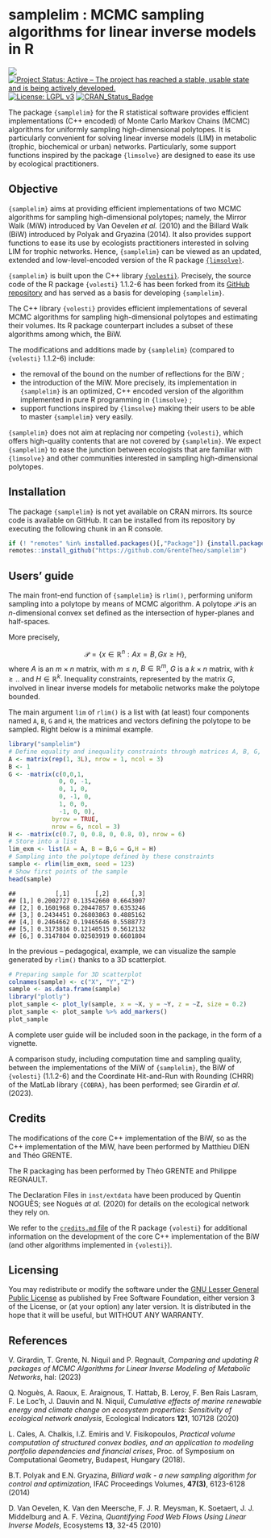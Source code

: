 samplelim : MCMC sampling algorithms for linear inverse models in R
================

![](https://img.shields.io/badge/lifecycle-maturing-blue.svg) [![Project
Status: Active – The project has reached a stable, usable state and is
being actively
developed.](http://www.repostatus.org/badges/latest/active.svg)](http://www.repostatus.org/#active)
[![License: LGPL
v3](https://img.shields.io/badge/License-LGPL%20v3-blue.svg)](https://www.gnu.org/licenses/lgpl-3.0)
[![CRAN_Status_Badge](http://www.r-pkg.org/badges/version/regexplain)](https://cran.r-project.org/package=samplelim)

The package `{samplelim}` for the R statistical software provides
efficient implementations (C++ encoded) of Monte Carlo Markov Chains
(MCMC) algorithms for uniformly sampling high-dimensional polytopes. It
is particularly convenient for solving linear inverse models (LIM) in
metabolic (trophic, biochemical or urban) networks. Particularly, some
support functions inspired by the package `{limsolve}` are designed to
ease its use by ecological practitioners.

## Objective

`{samplelim}` aims at providing efficient implementations of two MCMC
algorithms for sampling high-dimensional polytopes; namely, the Mirror
Walk (MiW) introduced by Van Oevelen *et al.* (2010) and the Billard
Walk (BiW) introduced by Polyak and Gryazina (2014). It also provides
support functions to ease its use by ecologists practitioners interested
in solving LIM for trophic networks. Hence, `{samplelim}` can be viewed
as an updated, extended and low-level-encoded version of the R package
[`{limsolve}`](https://cran.r-project.org/web/packages/limSolve/index.html).

`{samplelim}` is built upon the C++ library
[`{volesti}`](https://github.com/GeomScale/volesti). Precisely, the
source code of the R package `{volesti}` 1.1.2-6 has been forked from
its [GitHub
repository](https://github.com/GeomScale/volesti/releases/tag/v1.1.2-6)
and has served as a basis for developing `{samplelim}`.

The C++ library `{volesti}` provides efficient implementations of
several MCMC algorithms for sampling high-dimensional polytopes and
estimating their volumes. Its R package counterpart includes a subset of
these algorithms among which, the BiW.

The modifications and additions made by `{samplelim}` (compared to
`{volesti}` 1.1.2-6) include:

- the removal of the bound on the number of reflections for the BiW ;
- the introduction of the MiW. More precisely, its implementation in
  `{samplelim}` is an optimized, C++ encoded version of the algorithm
  implemented in pure R programming in `{limsolve}` ;
- support functions inspired by `{limsolve}` making their users to be
  able to master `{samplelim}` very easily.

`{samplelim}` does not aim at replacing nor competing `{volesti}`, which
offers high-quality contents that are not covered by `{samplelim}`. We
expect `{samplelim}` to ease the junction between ecologists that are
familiar with `{limsolve}` and other communities interested in sampling
high-dimensional polytopes.

## Installation

The package `{samplelim}` is not yet available on CRAN mirrors. Its
source code is available on GitHub. It can be installed from its
repository by executing the following chunk in an R console.

``` r
if (! "remotes" %in% installed.packages()[,"Package"]) {install.packages("remotes")}
remotes::install_github("https://github.com/GrenteTheo/samplelim")
```

## Users’ guide

The main front-end function of `{samplelim}` is `rlim()`, performing
uniform sampling into a polytope by means of MCMC algorithm. A polytope
$\mathcal{P}$ is an $n$-dimensional convex set defined as the
intersection of hyper-planes and half-spaces.
<!-- It is mathematically characterized by two couples of a matrix and a vector, $(A, B)$ and $(G,H)$, with A of dimension $d\times ..$, $B$ of dimension $..$, $G$ of dimension $d \times ..$ and $H$ of dimension $..$, describing respectively the hyper-planes and half-spaces.  -->
More precisely,

$$
\mathcal{P} = \{ x \in \mathbb{R}^n: Ax = B, Gx \geq H \},
$$ where $A$ is an $m\times n$ matrix, with $m \leq n$,
$B \in \mathbb{R}^m$, $G$ is a $k \times n$ matrix, with $k \geq ..$ and
$H \in \mathbb{R}^k$. Inequality constraints, represented by the matrix
$G$, involved in linear inverse models for metabolic networks make the
polytope bounded.

The main argument `lim` of `rlim()` is a list with (at least) four
components named `A`, `B`, `G` and `H`, the matrices and vectors
defining the polytope to be sampled. Right below is a minimal example.

``` r
library("samplelim")
# Define equality and inequality constraints through matrices A, B, G, H
A <- matrix(rep(1, 3L), nrow = 1, ncol = 3)
B <- 1
G <- -matrix(c(0,0,1,
              0, 0, -1,
              0, 1, 0, 
              0, -1, 0,
              1, 0, 0, 
              -1, 0, 0),
            byrow = TRUE,
            nrow = 6, ncol = 3)
H <- -matrix(c(0.7, 0, 0.8, 0, 0.8, 0), nrow = 6)
# Store into a list
lim_exm <- list(A = A, B = B,G = G,H = H)
# Sampling into the polytope defined by these constraints
sample <- rlim(lim_exm, seed = 123)
# Show first points of the sample
head(sample)
```

    ##           [,1]       [,2]      [,3]
    ## [1,] 0.2002727 0.13542660 0.6643007
    ## [2,] 0.1601968 0.20447857 0.6353246
    ## [3,] 0.2434451 0.26803863 0.4885162
    ## [4,] 0.2464662 0.19465646 0.5588773
    ## [5,] 0.3173816 0.12140515 0.5612132
    ## [6,] 0.3147804 0.02503919 0.6601804

In the previous – pedagogical, example, we can visualize the sample
generated by `rlim()` thanks to a 3D scatterplot.

``` r
# Preparing sample for 3D scatterplot
colnames(sample) <- c("X", "Y","Z")
sample <- as.data.frame(sample)
library("plotly")
plot_sample <- plot_ly(sample, x = ~X, y = ~Y, z = ~Z, size = 0.2)
plot_sample <- plot_sample %>% add_markers()
plot_sample
```

A complete user guide will be included soon in the package, in the form
of a vignette.

A comparison study, including computation time and sampling quality,
between the implementations of the MiW of `{samplelim}`, the BiW of
`{volesti}` (1.1.2-6) and the Coordinate Hit-and-Run with Rounding
(CHRR) of the MatLab library `{COBRA}`, has been performed; see Girardin
*et al.* (2023).

## Credits

The modifications of the core C++ implementation of the BiW, so as the
C++ implementation of the MiW, have been performed by Matthieu DIEN and
Théo GRENTE.

The R packaging has been performed by Théo GRENTE and Philippe REGNAULT.

The Declaration Files in `inst/extdata` have been produced by Quentin
NOGUÈS; see Noguès *at al.* (2020) for details on the ecological network
they rely on.

We refer to the [`credits.md`
file](https://github.com/GeomScale/volesti/blob/v1.1.1/doc/credits.md)
of the R package `{volesti}` for additional information on the
development of the core C++ implementation of the BiW (and other
algorithms implemented in `{volesti}`).

## Licensing

You may redistribute or modify the software under the [GNU Lesser
General Public License](LICENSE.md) as published by Free Software
Foundation, either version 3 of the License, or (at your option) any
later version. It is distributed in the hope that it will be useful, but
WITHOUT ANY WARRANTY.

## References

V. Girardin, T. Grente, N. Niquil and P. Regnault, *Comparing and
updating R packages of MCMC Algorithms for Linear Inverse Modeling of
Metabolic Networks*, hal: (2023)

Q. Noguès, A. Raoux, E. Araignous, T. Hattab, B. Leroy, F. Ben Rais
Lasram, F. Le Loc’h, J. Dauvin and N. Niquil, *Cumulative effects of
marine renewable energy and climate change on ecosystem properties:
Sensitivity of ecological network analysis*, Ecological Indicators
**121**, 107128 (2020)

L. Cales, A. Chalkis, I.Z. Emiris and V. Fisikopoulos, *Practical volume
computation of structured convex bodies, and an application to modeling
portfolio dependencies and financial crises*, Proc. of Symposium on
Computational Geometry, Budapest, Hungary (2018).

B.T. Polyak and E.N. Gryazina, *Billiard walk - a new sampling algorithm
for control and optimization*, IFAC Proceedings Volumes, **47(3)**,
6123-6128 (2014)

D. Van Oevelen, K. Van den Meersche, F. J. R. Meysman, K. Soetaert, J.
J. Middelburg and A. F. Vézina, *Quantifying Food Web Flows Using Linear
Inverse Models*, Ecosystems **13**, 32-45 (2010)
